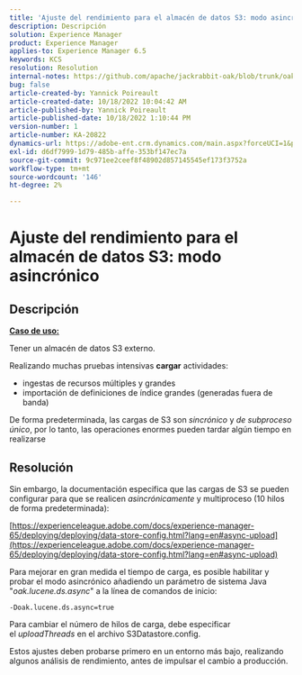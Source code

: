 ```yaml
---
title: 'Ajuste del rendimiento para el almacén de datos S3: modo asincrónico'
description: Descripción
solution: Experience Manager
product: Experience Manager
applies-to: Experience Manager 6.5
keywords: KCS
resolution: Resolution
internal-notes: https://github.com/apache/jackrabbit-oak/blob/trunk/oak-blob-plugins/src/main/java/org/apache/jackrabbit/oak/plugins/blob/AbstractSharedCachingDataStore.java#L250
bug: false
article-created-by: Yannick Poireault
article-created-date: 10/18/2022 10:04:42 AM
article-published-by: Yannick Poireault
article-published-date: 10/18/2022 1:10:44 PM
version-number: 1
article-number: KA-20822
dynamics-url: https://adobe-ent.crm.dynamics.com/main.aspx?forceUCI=1&pagetype=entityrecord&etn=knowledgearticle&id=9de13f48-cc4e-ed11-bba1-000d3a31576b
exl-id: d6df7999-1d79-485b-affe-353bf147ec7a
source-git-commit: 9c971ee2ceef8f48902d857145545ef173f3752a
workflow-type: tm+mt
source-wordcount: '146'
ht-degree: 2%

---
```


# Ajuste del rendimiento para el almacén de datos S3: modo asincrónico

## Descripción


<u><b>Caso de uso:</b></u>

Tener un almacén de datos S3 externo.

Realizando muchas pruebas intensivas <b>cargar</b> actividades:

- ingestas de recursos múltiples y grandes
- importación de definiciones de índice grandes (generadas fuera de banda)




De forma predeterminada, las cargas de S3 son *sincrónico* y *de subproceso único*, por lo tanto, las operaciones enormes pueden tardar algún tiempo en realizarse


## Resolución


Sin embargo, la documentación especifica que las cargas de S3 se pueden configurar para que se realicen *asincrónicamente* y multiproceso (10 hilos de forma predeterminada):

[https://experienceleague.adobe.com/docs/experience-manager-65/deploying/deploying/data-store-config.html?lang=en#async-upload](https://experienceleague.adobe.com/docs/experience-manager-65/deploying/deploying/data-store-config.html?lang=en#async-upload)



Para mejorar en gran medida el tiempo de carga, es posible habilitar y probar el modo asincrónico añadiendo un parámetro de sistema Java &quot;*oak.lucene.ds.async*&quot; a la línea de comandos de inicio:


```
-Doak.lucene.ds.async=true
```


Para cambiar el número de hilos de carga, debe especificar el *uploadThreads* en el archivo S3Datastore.config.



Estos ajustes deben probarse primero en un entorno más bajo, realizando algunos análisis de rendimiento, antes de impulsar el cambio a producción.
